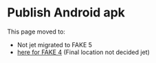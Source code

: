# Publish Android apk

This page moved to:

- Not jet migrated to FAKE 5
- [here for FAKE 4](todo-androidpublisher.html) (Final location not decided jet)


